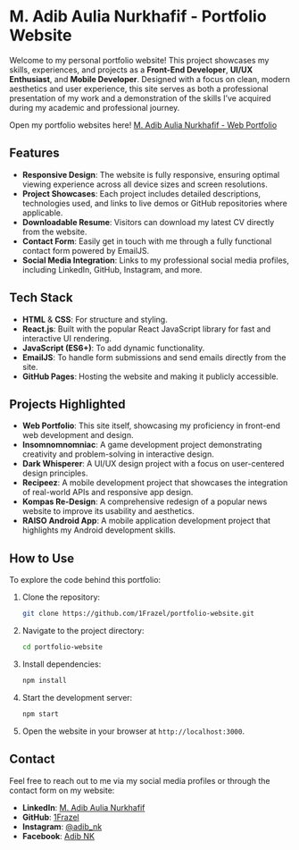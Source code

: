 # M. Adib Aulia Nurkhafif - Portfolio Website

Welcome to my personal portfolio website! This project showcases my skills, experiences, and projects as a **Front-End Developer**, **UI/UX Enthusiast**, and **Mobile Developer**. Designed with a focus on clean, modern aesthetics and user experience, this site serves as both a professional presentation of my work and a demonstration of the skills I’ve acquired during my academic and professional journey.

Open my portfolio websites here!
[M. Adib Aulia Nurkhafif - Web Portfolio](https://1frazel.github.io/HCI-Final-Project-Adib)

## Features

- **Responsive Design**: The website is fully responsive, ensuring optimal viewing experience across all device sizes and screen resolutions.
- **Project Showcases**: Each project includes detailed descriptions, technologies used, and links to live demos or GitHub repositories where applicable.
- **Downloadable Resume**: Visitors can download my latest CV directly from the website.
- **Contact Form**: Easily get in touch with me through a fully functional contact form powered by EmailJS.
- **Social Media Integration**: Links to my professional social media profiles, including LinkedIn, GitHub, Instagram, and more.

## Tech Stack

- **HTML** & **CSS**: For structure and styling.
- **React.js**: Built with the popular React JavaScript library for fast and interactive UI rendering.
- **JavaScript (ES6+)**: To add dynamic functionality.
- **EmailJS**: To handle form submissions and send emails directly from the site.
- **GitHub Pages**: Hosting the website and making it publicly accessible.

## Projects Highlighted

- **Web Portfolio**: This site itself, showcasing my proficiency in front-end web development and design.
- **Insomnomnomniac**: A game development project demonstrating creativity and problem-solving in interactive design.
- **Dark Whisperer**: A UI/UX design project with a focus on user-centered design principles.
- **Recipeez**: A mobile development project that showcases the integration of real-world APIs and responsive app design.
- **Kompas Re-Design**: A comprehensive redesign of a popular news website to improve its usability and aesthetics.
- **RAISO Android App**: A mobile application development project that highlights my Android development skills.

## How to Use

To explore the code behind this portfolio:

1. Clone the repository:
   ```bash
   git clone https://github.com/1Frazel/portfolio-website.git
   ```

2. Navigate to the project directory:
   ```bash
   cd portfolio-website
   ```

3. Install dependencies:
   ```bash
   npm install
   ```

4. Start the development server:
   ```bash
   npm start
   ```

5. Open the website in your browser at `http://localhost:3000`.

## Contact

Feel free to reach out to me via my social media profiles or through the contact form on my website:

- **LinkedIn**: [M. Adib Aulia Nurkhafif](https://www.linkedin.com/in/m-adib-aulia-nurkhafif)
- **GitHub**: [1Frazel](https://github.com/1Frazel)
- **Instagram**: [@adib_nk](https://instagram.com/adib_nk?igshid=MmIzYWVlNDQ5Yg==)
- **Facebook**: [Adib NK](https://www.facebook.com/AdibNK11/)
